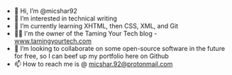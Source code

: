 - 👋 Hi, I’m @micshar92
- 👀 I’m interested in technical writing
- 🌱 I’m currently learning XHTML, then CSS, XML, and Git
- 📝🐲 I'm the owner of the Taming Your Tech blog - www.tamingyourtech.com
- 💞️ I’m looking to collaborate on some open-source software in the future for free, so I can beef up my portfolio here on Github
- 📫 How to reach me is @ micshar.92@protonmail.com

<!---
micshar92/micshar92 is a ✨ special ✨ repository because its `README.md` (this file) appears on your GitHub profile.
You can click the Preview link to take a look at your changes.
--->
